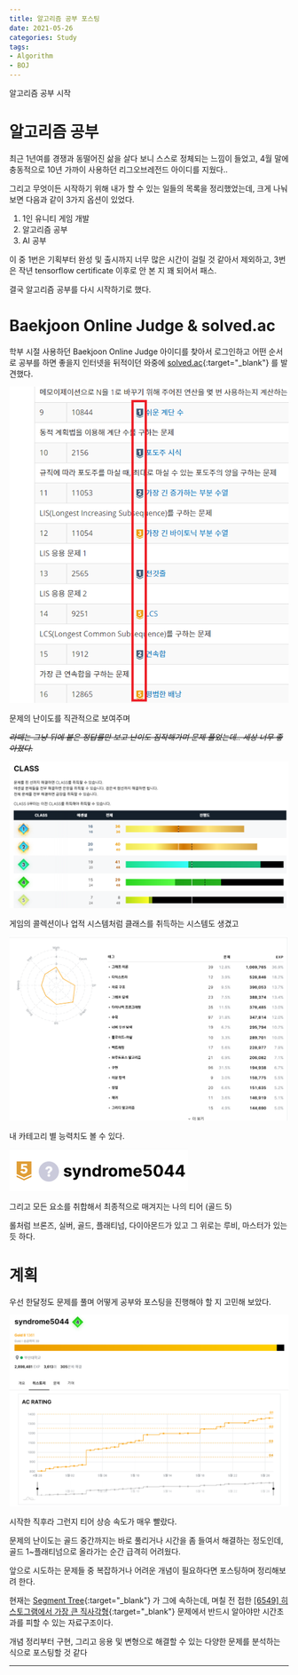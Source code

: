 ```yaml
---
title: 알고리즘 공부 포스팅
date: 2021-05-26
categories: Study
tags:
- Algorithm
- BOJ
---
```


알고리즘 공부 시작

# 알고리즘 공부

최근 1년여를 경쟁과 동떨어진 삶을 살다 보니 스스로 정체되는 느낌이 들었고, 4월 말에 충동적으로 10년 가까이 사용하던 리그오브레전드 아이디를 지웠다..

그리고 무엇이든 시작하기 위해 내가 할 수 있는 일들의 목록을 정리했었는데, 크게 나눠보면 다음과 같이 3가지 옵션이 있었다.

1. 1인 유니티 게임 개발
2. 알고리즘 공부
3. AI 공부

이 중 1번은 기획부터 완성 및 출시까지 너무 많은 시간이 걸릴 것 같아서 제외하고, 3번은 작년 tensorflow certificate 이후로 안 본 지 꽤 되어서 패스.

결국 알고리즘 공부를 다시 시작하기로 했다.

# Baekjoon Online Judge & solved.ac

학부 시절 사용하던 Baekjoon Online Judge 아이디를 찾아서 로그인하고 어떤 순서로 공부를 하면 좋을지 인터넷을 뒤적이던 와중에 [solved.ac](https://solved.ac/){:target="_blank"} 를 발견했다.

![image_1](/post_images/2021-05-26-1.png)

문제의 난이도를 직관적으로 보여주며

*~~라떼는 그냥 뒤에 붙은 정답률만 보고 난이도 짐작해가며 문제 풀었는데.. 세상 너무 좋아졌다.~~*

![image_2](/post_images/2021-05-26-2.png)

게임의 콜렉션이나 업적 시스템처럼 클래스를 취득하는 시스템도 생겼고

![image_3](/post_images/2021-05-26-3.png)

내 카테고리 별 능력치도 볼 수 있다.

![image_4](/post_images/2021-05-26-4.png)

그리고 모든 요소를 취합해서 최종적으로 매겨지는 나의 티어 (골드 5)

롤처럼 브론즈, 실버, 골드, 플래티넘, 다이아몬드가 있고 그 위로는 루비, 마스터가 있는 듯 하다.

# 계획

우선 한달정도 문제를 풀며 어떻게 공부와 포스팅을 진행해야 할 지 고민해 보았다.

![image_5](/post_images/2021-05-26-5.png)

시작한 직후라 그런지 티어 상승 속도가 매우 빨랐다.

문제의 난이도는 골드 중간까지는 바로 풀리거나 시간을 좀 들여서 해결하는 정도인데, 골드 1~플래티넘으로 올라가는 순간 급격히 어려웠다.

앞으로 시도하는 문제들 중 복잡하거나 어려운 개념이 필요하다면 포스팅하며 정리해보려 한다.

현재는 [Segment Tree](https://en.wikipedia.org/wiki/Segment_tree){:target="_blank"} 가 그에 속하는데, 며칠 전 접한 [\[6549\] 히스토그램에서 가장 큰 직사각형](https://www.acmicpc.net/problem/6549){:target="_blank"} 문제에서 반드시 알아야만 시간초과를 피할 수 있는 자료구조이다. 

개념 정리부터 구현, 그리고 응용 및 변형으로 해결할 수 있는 다양한 문제를 분석하는 식으로 포스팅할 것 같다

---